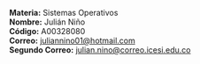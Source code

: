 **Materia:** Sistemas Operativos  
**Nombre:** Julián Niño  
**Código:** A00328080  
**Correo:** juliannino01@hotmail.com  
**Segundo Correo:** julian.nino@correo.icesi.edu.co

